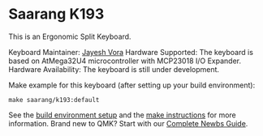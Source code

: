# Saarang K193

<!--- ![saarang_k193](imgur.com image replace me!) -->

This is an Ergonomic Split Keyboard.

Keyboard Maintainer: [Jayesh Vora](https://github.com/jayeshvora72)
Hardware Supported: The keyboard is based on AtMega32U4 microcontroller with MCP23018 I/O Expander.
Hardware Availability: The keyboard is still under development.

Make example for this keyboard (after setting up your build environment):

    make saarang/k193:default

See the [build environment setup](https://docs.qmk.fm/#/getting_started_build_tools) and the [make instructions](https://docs.qmk.fm/#/getting_started_make_guide) for more information. Brand new to QMK? Start with our [Complete Newbs Guide](https://docs.qmk.fm/#/newbs).
